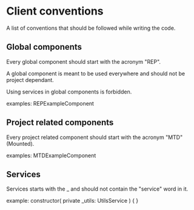 # Client conventions

A list of conventions that should be followed while writing the code.

## Global components

Every global component should start with the acronym "REP".

A global component is meant to be used everywhere and should not
be project dependant.

Using services in global components is forbidden.

examples:
    <rep-example></rep-example>
    REPExampleComponent


## Project related components

Every project related component should start with the acronym "MTD" (Mounted).

examples:
    <mtd-example></mtd-example>
    MTDExampleComponent

## Services

Services starts with the _ and should not contain the "service" word in it.

example:
    constructor(
      private _utils: UtilsService
    ) { }

